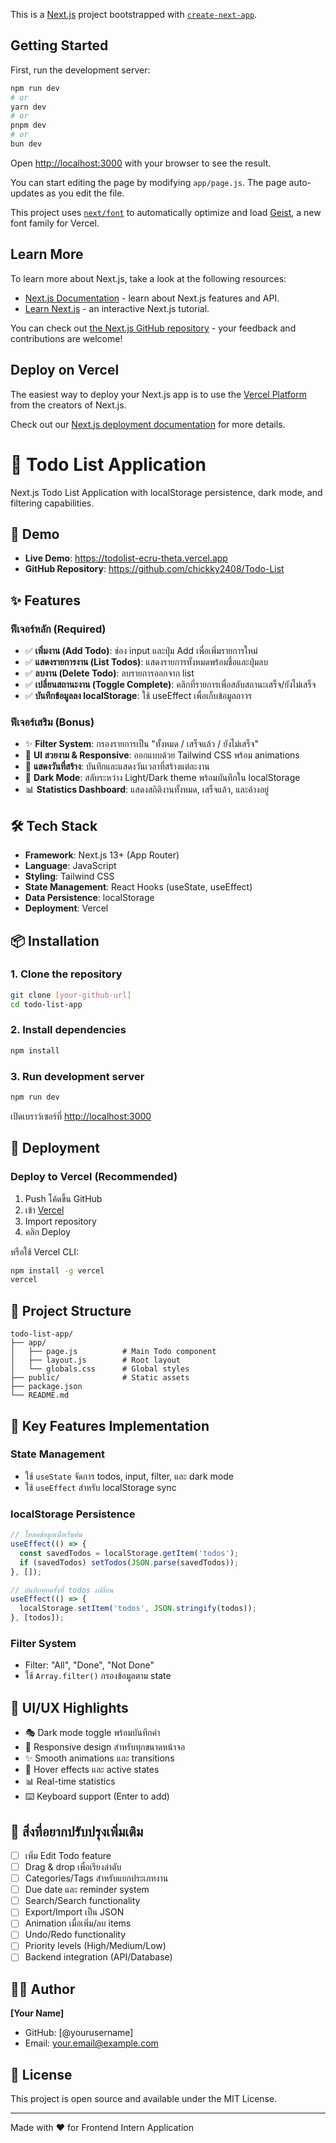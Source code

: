 This is a [Next.js](https://nextjs.org) project bootstrapped with [`create-next-app`](https://github.com/vercel/next.js/tree/canary/packages/create-next-app).

## Getting Started

First, run the development server:

```bash
npm run dev
# or
yarn dev
# or
pnpm dev
# or
bun dev
```

Open [http://localhost:3000](http://localhost:3000) with your browser to see the result.

You can start editing the page by modifying `app/page.js`. The page auto-updates as you edit the file.

This project uses [`next/font`](https://nextjs.org/docs/app/building-your-application/optimizing/fonts) to automatically optimize and load [Geist](https://vercel.com/font), a new font family for Vercel.

## Learn More

To learn more about Next.js, take a look at the following resources:

- [Next.js Documentation](https://nextjs.org/docs) - learn about Next.js features and API.
- [Learn Next.js](https://nextjs.org/learn) - an interactive Next.js tutorial.

You can check out [the Next.js GitHub repository](https://github.com/vercel/next.js) - your feedback and contributions are welcome!

## Deploy on Vercel

The easiest way to deploy your Next.js app is to use the [Vercel Platform](https://vercel.com/new?utm_medium=default-template&filter=next.js&utm_source=create-next-app&utm_campaign=create-next-app-readme) from the creators of Next.js.

Check out our [Next.js deployment documentation](https://nextjs.org/docs/app/building-your-application/deploying) for more details.










# 📝 Todo List Application

Next.js Todo List Application with localStorage persistence, dark mode, and filtering capabilities.

## 🚀 Demo

- **Live Demo**: https://todolist-ecru-theta.vercel.app
- **GitHub Repository**: https://github.com/chickky2408/Todo-List

## ✨ Features

### ฟีเจอร์หลัก (Required)
- ✅ **เพิ่มงาน (Add Todo)**: ช่อง input และปุ่ม Add เพื่อเพิ่มรายการใหม่
- ✅ **แสดงรายการงาน (List Todos)**: แสดงรายการทั้งหมดพร้อมชื่อและปุ่มลบ
- ✅ **ลบงาน (Delete Todo)**: ลบรายการออกจาก list
- ✅ **เปลี่ยนสถานะงาน (Toggle Complete)**: คลิกที่รายการเพื่อสลับสถานะเสร็จ/ยังไม่เสร็จ
- ✅ **บันทึกข้อมูลลง localStorage**: ใช้ useEffect เพื่อเก็บข้อมูลถาวร

### ฟีเจอร์เสริม (Bonus)
- ✨ **Filter System**: กรองรายการเป็น "ทั้งหมด / เสร็จแล้ว / ยังไม่เสร็จ"
- 🎨 **UI สวยงาม & Responsive**: ออกแบบด้วย Tailwind CSS พร้อม animations
- 📅 **แสดงวันที่สร้าง**: บันทึกและแสดงวันเวลาที่สร้างแต่ละงาน
- 🌙 **Dark Mode**: สลับระหว่าง Light/Dark theme พร้อมบันทึกใน localStorage
- 📊 **Statistics Dashboard**: แสดงสถิติงานทั้งหมด, เสร็จแล้ว, และค้างอยู่

## 🛠️ Tech Stack

- **Framework**: Next.js 13+ (App Router)
- **Language**: JavaScript
- **Styling**: Tailwind CSS
- **State Management**: React Hooks (useState, useEffect)
- **Data Persistence**: localStorage
- **Deployment**: Vercel

## 📦 Installation

### 1. Clone the repository
```bash
git clone [your-github-url]
cd todo-list-app
```

### 2. Install dependencies
```bash
npm install
```

### 3. Run development server
```bash
npm run dev
```

เปิดเบราว์เซอร์ที่ [http://localhost:3000](http://localhost:3000)

## 🚀 Deployment

### Deploy to Vercel (Recommended)

1. Push โค้ดขึ้น GitHub
2. เข้า [Vercel](https://vercel.com)
3. Import repository
4. คลิก Deploy

หรือใช้ Vercel CLI:
```bash
npm install -g vercel
vercel
```

## 📁 Project Structure

```
todo-list-app/
├── app/
│   ├── page.js          # Main Todo component
│   ├── layout.js        # Root layout
│   └── globals.css      # Global styles
├── public/              # Static assets
├── package.json
└── README.md
```

## 🎯 Key Features Implementation

### State Management
- ใช้ `useState` จัดการ todos, input, filter, และ dark mode
- ใช้ `useEffect` สำหรับ localStorage sync

### localStorage Persistence
```javascript
// โหลดข้อมูลเมื่อเริ่มต้น
useEffect(() => {
  const savedTodos = localStorage.getItem('todos');
  if (savedTodos) setTodos(JSON.parse(savedTodos));
}, []);

// บันทึกทุกครั้งที่ todos เปลี่ยน
useEffect(() => {
  localStorage.setItem('todos', JSON.stringify(todos));
}, [todos]);
```

### Filter System
- Filter: "All", "Done", "Not Done"
- ใช้ `Array.filter()` กรองข้อมูลตาม state

## 🎨 UI/UX Highlights

- 🎭 Dark mode toggle พร้อมบันทึกค่า
- 📱 Responsive design สำหรับทุกขนาดหน้าจอ
- ✨ Smooth animations และ transitions
- 🎯 Hover effects และ active states
- 📊 Real-time statistics
- ⌨️ Keyboard support (Enter to add)

## 🔄 สิ่งที่อยากปรับปรุงเพิ่มเติม

- [ ] เพิ่ม Edit Todo feature
- [ ] Drag & drop เพื่อเรียงลำดับ
- [ ] Categories/Tags สำหรับแยกประเภทงาน
- [ ] Due date และ reminder system
- [ ] Search/Search functionality
- [ ] Export/Import เป็น JSON
- [ ] Animation เมื่อเพิ่ม/ลบ items
- [ ] Undo/Redo functionality
- [ ] Priority levels (High/Medium/Low)
- [ ] Backend integration (API/Database)

## 👨‍💻 Author

**[Your Name]**
- GitHub: [@yourusername]
- Email: your.email@example.com

## 📄 License

This project is open source and available under the MIT License.

---

Made with ❤️ for Frontend Intern Application
